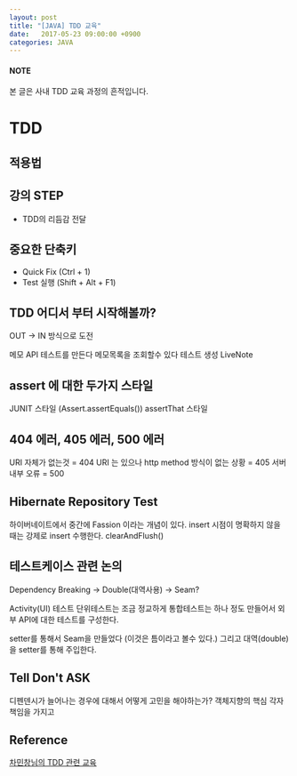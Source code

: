 ```yaml
---
layout: post
title: "[JAVA] TDD 교육"
date:   2017-05-23 09:00:00 +0900
categories: JAVA 
---
```


#### NOTE
본 글은 사내 TDD 교육 과정의 흔적입니다.

# TDD

## 적용법

## 강의 STEP
 - TDD의 리듬감 전달

## 중요한 단축키
 - Quick Fix (Ctrl + 1)
 - Test 실행 (Shift + Alt + F1)

## TDD 어디서 부터 시작해볼까?
OUT -> IN 방식으로 도전 

메모 API 테스트를 만든다
메모목록을 조회할수 있다 테스트 생성
LiveNote 

## assert 에 대한 두가지 스타일
JUNIT 스타일 (Assert.assertEquals())
assertThat 스타일

## 404 에러, 405 에러, 500 에러
URI 자체가 없는것 = 404
URI 는 있으나 http method 방식이 없는 상황 = 405
서버 내부 오류 = 500

## Hibernate Repository Test
하이버네이트에서 중간에 Fassion 이라는 개념이 있다.
insert 시점이 명확하지 않을 때는 강제로 insert 수행한다.
clearAndFlush() 

## 테스트케이스 관련 논의
Dependency Breaking -> Double(대역사용) -> Seam?

Activity(UI) 테스트
단위테스트는 조금 정교하게 통합테스트는 하나 정도 만들어서 외부 API에 대한 테스트를 구성한다.

setter를 통해서 Seam을 만들었다 (이것은 틈이라고 볼수 있다.)
그리고 대역(double)을 setter를 통해 주입한다.

## Tell Don't ASK
디펜덴시가 늘어나는 경우에 대해서 어떻게 고민을 해야하는가?
객체지향의 핵심 각자 책임을 가지고 

## Reference
[차민창님의 TDD 관련 교육](https://github.com/MinCha/tdd)